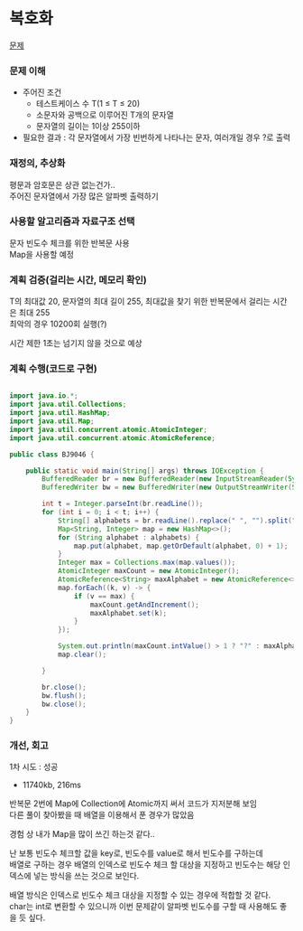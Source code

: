 # 복호화
[문제](https://www.acmicpc.net/problem/9046)

### 문제 이해
- 주어진 조건  
  - 테스트케이스 수 T(1 ≤ T ≤ 20)  
  - 소문자와 공백으로 이루어진 T개의 문자열  
  - 문자열의 길이는 1이상 255이하  
- 필요한 결과 : 각 문자열에서 가장 빈번하게 나타나는 문자, 여러개일 경우 ?로 출력  

### 재정의, 추상화
평문과 암호문은 상관 없는건가..  
주어진 문자열에서 가장 많은 알파벳 출력하기  

### 사용할 알고리즘과 자료구조 선택
문자 빈도수 체크를 위한 반복문 사용  
Map을 사용할 예정  

### 계획 검증(걸리는 시간, 메모리 확인)
T의 최대값 20, 문자열의 최대 길이 255, 최대값을 찾기 위한 반복문에서 걸리는 시간은 최대 255  
최악의 경우 10200회 실행(?)  

시간 제한 1초는 넘기지 않을 것으로 예상  

### 계획 수행(코드로 구현)
```java

import java.io.*;
import java.util.Collections;
import java.util.HashMap;
import java.util.Map;
import java.util.concurrent.atomic.AtomicInteger;
import java.util.concurrent.atomic.AtomicReference;

public class BJ9046 {

    public static void main(String[] args) throws IOException {
        BufferedReader br = new BufferedReader(new InputStreamReader(System.in));
        BufferedWriter bw = new BufferedWriter(new OutputStreamWriter(System.out));

        int t = Integer.parseInt(br.readLine());
        for (int i = 0; i < t; i++) {
            String[] alphabets = br.readLine().replace(" ", "").split("");
            Map<String, Integer> map = new HashMap<>();
            for (String alphabet : alphabets) {
                map.put(alphabet, map.getOrDefault(alphabet, 0) + 1);
            }
            Integer max = Collections.max(map.values());
            AtomicInteger maxCount = new AtomicInteger();
            AtomicReference<String> maxAlphabet = new AtomicReference<>("");
            map.forEach((k, v) -> {
                if (v == max) {
                    maxCount.getAndIncrement();
                    maxAlphabet.set(k);
                }
            });

            System.out.println(maxCount.intValue() > 1 ? "?" : maxAlphabet.get());
            map.clear();

        }

        br.close();
        bw.flush();
        bw.close();
    }
}

```
### 개선, 회고
1차 시도 : 성공  
  - 11740kb, 216ms  

반복문 2번에 Map에 Collection에 Atomic까지 써서 코드가 지저분해 보임  
다른 풀이 찾아봤을 때 배열을 이용해서 푼 경우가 많았음  

경험 상 내가 Map을 많이 쓰긴 하는것 같다..  

난 보통 빈도수 체크할 값을 key로, 빈도수를 value로 해서 빈도수를 구하는데  
배열로 구하는 경우 배열의 인덱스로 빈도수 체크 할 대상을 지정하고 빈도수는 해당 인덱스에 넣는 방식을 쓰는 것으로 보인다.  

배열 방식은 인덱스로 빈도수 체크 대상을 지정할 수 있는 경우에 적합할 것 같다.  
char는 int로 변환할 수 있으니까 이번 문제같이 알파벳 빈도수를 구할 때 사용해도 좋을 듯 싶다.